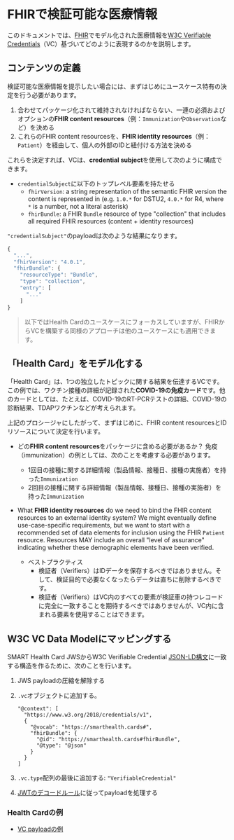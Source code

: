 # FHIRで検証可能な医療情報

このドキュメントでは、[FHIR][fhir]でモデル化された医療情報を[W3C Verifiable Credentials][vc]（VC）基づいてどのように表現するのかを説明します。

## コンテンツの定義

検証可能な医療情報を提示したい場合には、まずはじめにユースケース特有の決定を行う必要があります。

1. 合わせてパッケージ化されて維持されなければならない、一連の必須およびオプションの**FHIR content resources**（例：`Immunization`や`Observation`など）を決める
2. これらのFHIR content resourcesを、**FHIR identity resources**（例：`Patient`）を経由して、個人の外部のIDと紐付ける方法を決める

これらを決定すれば、VCは、**credential subject**を使用して次のように構成できます。

* `credentialSubject`に以下のトップレベル要素を持たせる
    * `fhirVersion`: a string representation of the semantic FHIR version the content is represented in (e.g. `1.0.*` for DSTU2, `4.0.*` for R4, where `*` is a number, not a literal asterisk)
    * `fhirBundle`: a FHIR `Bundle` resource of type "collection" that includes all required FHIR resources (content + identity resources)

`"credentialSubject"`のpayloadは次のような結果になります。

```js
{
  "...",
  "fhirVersion": "4.0.1",
  "fhirBundle": {
    "resourceType": "Bundle",
    "type": "collection",
    "entry": [
      "..."
    ]
}
```

> 以下ではHealth Cardのユースケースにフォーカスしていますが、FHIRからVCを構築する同様のアプローチは他のユースケースにも適用できます。

## 「Health Card」をモデル化する

「Health Card」は、1つの独立したトピックに関する結果を伝達するVCです。この例では、ワクチン接種の詳細が記録された**COVID-19の免疫カード**です。他のカードとしては、たとえば、COVID-19のRT-PCRテストの詳細、COVID-19の診断結果、TDAPワクチンなどが考えられます。

上記のプロシージャにしたがって、まずはじめに、FHIR content resourcesとIDリソースについて決定を行います。

* どの**FHIR content resources**をパッケージに含める必要があるか？ 免疫（immunization）の例としては、次のことを考慮する必要があります。
    * 1回目の接種に関する詳細情報（製品情報、接種日、接種の実施者）を持った`Immunization`
    * 2回目の接種に関する詳細情報（製品情報、接種日、接種の実施者）を持った`Immunization`

* What **FHIR identity resources** do we need to bind the FHIR content resources to an external identity system? We might eventually define use-case-specific requirements, but we want to start with a recommended set of data elements for inclusion using the FHIR `Patient` resource. Resources MAY include an overall "level of assurance" indicating whether these demographic elements have been verified.

    * ベストプラクティス
        * 検証者（Verifiers）はIDデータを保存するべきではありません。そして、検証目的で必要なくなったらデータは直ちに削除するべきです。 
        * 検証者（Verifiers）はVC内のすべての要素が検証車の持つレコードに完全に一致することを期待するべきではありませんが、VC内に含まれる要素を使用することはできます。

## W3C VC Data Modelにマッピングする

SMART Health Card JWSからW3C Verifiable Credential [JSON-LD構文](https://www.w3.org/TR/vc-data-model/#json-ld)に一致する構造を作るために、次のことを行います。

1. JWS payloadの圧縮を解除する

2. `.vc`オブジェクトに追加する。

   ```
   "@context": [
     "https://www.w3.org/2018/credentials/v1",
     {
       "@vocab": "https://smarthealth.cards#",
       "fhirBundle": {
         "@id": "https://smarthealth.cards#fhirBundle",
         "@type": "@json"
       }
     }
   ]
   ```

3. `.vc.type`配列の最後に追加する: `"VerifiableCredential"`

4. [JWTのデコードルール](https://www.w3.org/TR/vc-data-model/#jwt-decoding)に従ってpayloadを処理する

### Health Cardの例

* [VC payloadの例](https://smarthealth.cards/examples/)

[vc]: https://w3c.github.io/vc-data-model/
[fhir]: https://hl7.org/fhir
